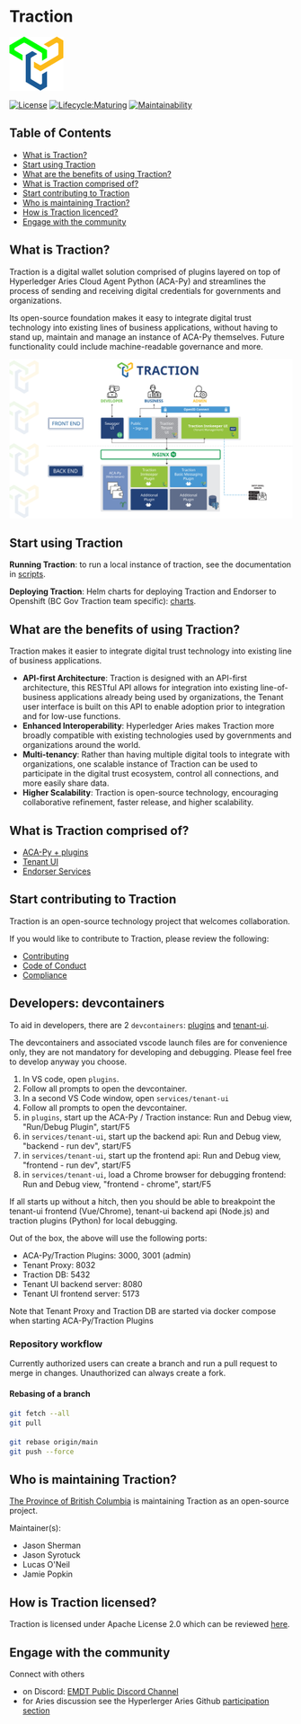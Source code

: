 # Traction 

![Traction Logo](./docs/assets/readme-logo.png)

[![License](https://img.shields.io/badge/License-Apache%202.0-blue.svg)](LICENSE) [![Lifecycle:Maturing](https://img.shields.io/badge/Lifecycle-Maturing-007EC6)](<Redirect-URL>) [![Maintainability](https://api.codeclimate.com/v1/badges/e6df50041dd4373c7e15/maintainability)](https://codeclimate.com/github/bcgov/traction/maintainability) 


## Table of Contents 

- [What is Traction?](#what-is-traction)
- [Start using Traction](#start-using-traction)
- [What are the benefits of using Traction?](#what-are-the-benefits-of-using-traction)
- [What is Traction comprised of?](#what-is-traction-comprised-of)
- [Start contributing to Traction](#start-contributing-to-traction)
- [Who is maintaining Traction?](#who-is-maintaining-traction)
- [How is Traction licenced?](#how-is-traction-licensed)
- [Engage with the community](#engage-with-the-community)



## What is Traction? 

Traction is a digital wallet solution comprised of plugins layered on top of Hyperledger Aries Cloud Agent Python (ACA-Py) and streamlines the process of sending and receiving digital credentials for governments and organizations.  

Its open-source foundation makes it easy to integrate digital trust technology into existing lines of business applications, without having to stand up, maintain and manage an instance of ACA-Py themselves. Future functionality could include machine-readable governance and more. 

![Arch Diagram](./docs/assets/traction-flow-chart-1600x900-12162022-01.jpg)

## Start using Traction 

**Running Traction**: to run a local instance of traction, see the documentation in [scripts](./scripts/README.md). 

**Deploying Traction**: Helm charts for deploying Traction and Endorser to Openshift (BC Gov Traction team specific): [charts](./charts/README.md). 


## What are the benefits of using Traction? 

Traction makes it easier to integrate digital trust technology into existing line of business applications. 

- **API-first Architecture**: Traction is designed with an API-first architecture, this RESTful API allows for integration into existing line-of-business applications already being used by organizations, the Tenant user interface is built on this API to enable adoption prior to integration and for low-use functions. 
- **Enhanced Interoperability**: Hyperledger Aries makes Traction more broadly compatible with existing technologies used by governments and organizations around the world. 
- **Multi-tenancy**: Rather than having multiple digital tools to integrate with organizations, one scalable instance of Traction can be used to participate in the digital trust ecosystem, control all connections, and more easily share data. 
- **Higher Scalability**: Traction is open-source technology, encouraging collaborative refinement, faster release, and higher scalability. 


## What is Traction comprised of? 

- [ACA-Py + plugins](./plugins/README.md) 
- [Tenant UI](./services/tenant-ui/README.md) 
- [Endorser Services](./services/endorser/README.md) 


## Start contributing to Traction 

Traction is an open-source technology project that welcomes collaboration.  

If you would like to contribute to Traction, please review the following: 

- [Contributing](./CONTRIBUTING.md)  
- [Code of Conduct](./CODE_OF_CONDUCT.md) 
- [Compliance](./COMPLIANCE.yaml) 

## Developers: devcontainers
To aid in developers, there are 2 `devcontainers`: [plugins](./plugins/.devcontainer/devcontainer.json) and [tenant-ui](./services/tenant-ui/.devcontainer/devcontainer.json).

The devcontainers and associated vscode launch files are for convenience only, they are not mandatory for developing and debugging. Please feel free to develop anyway you choose.

1. In VS code, open `plugins`.
2. Follow all prompts to open the devcontainer.
3. In a second VS Code window, open `services/tenant-ui`
4. Follow all prompts to open the devcontainer.
5. in `plugins`, start up the ACA-Py / Traction instance: Run and Debug view, "Run/Debug Plugin", start/F5
6. in `services/tenant-ui`, start up the backend api: Run and Debug view, "backend - run dev", start/F5
7. in `services/tenant-ui`, start up the frontend api: Run and Debug view, "frontend - run dev", start/F5
8. in `services/tenant-ui`, load a Chrome browser for debugging frontend: Run and Debug view, "frontend - chrome", start/F5

If all starts up without a hitch, then you should be able to breakpoint the tenant-ui frontend (Vue/Chrome), tenant-ui backend api (Node.js) and traction plugins (Python) for local debugging.

Out of the box, the above will use the following ports:

- ACA-Py/Traction Plugins: 3000, 3001 (admin)
- Tenant Proxy: 8032
- Traction DB: 5432
- Tenant UI backend server: 8080
- Tenant UI frontend server: 5173

Note that Tenant Proxy and Traction DB are started via docker compose when starting ACA-Py/Traction Plugins

### Repository workflow
Currently authorized users can create a branch and run a pull request to merge in changes. Unauthorized can always create a fork.


#### Rebasing of a branch
```bash
git fetch --all
git pull

git rebase origin/main
git push --force
```

## Who is maintaining Traction? 
[The Province of British Columbia](https://github.com/bcgov/) is maintaining Traction as an open-source project.

Maintainer(s): 
- Jason Sherman
- Jason Syrotuck
- Lucas O'Neil
- Jamie Popkin

## How is Traction licensed? 

Traction is licensed under Apache License 2.0 which can be reviewed [here](./LICENSE). 


## Engage with the community 

Connect with others
- on Discord: [EMDT Public Discord Channel](https://discord.com/channels/766403442599657522/854432442382680104) 
- for Aries discussion see the Hyperlerger Aries Github [participation section](https://github.com/hyperledger/aries#project-participation)
